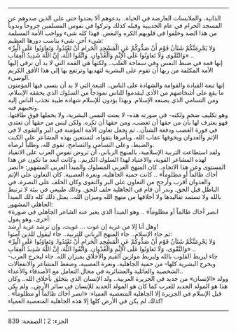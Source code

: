 ------------------------------------------------------------------------

الذاتية، والملابسات العارضة في الحياة.. يدعوهم ألا يعتدوا حتى على الذين
صدوهم عن المسجد الحرام في عام الحديبية وقبله كذلك وتركوا في نفوس
المسلمين جروحاً وندوباً من هذا الصد وخلفوا في قلوبهم الكره والبغض. فهذا
كله شيء وواجب الأمة المسلمة شيء آخر. شيء يناسب دورها العظيم:  
«وَلا يَجْرِمَنَّكُمْ شَنَآنُ قَوْمٍ أَنْ صَدُّوكُمْ عَنِ الْمَسْجِدِ الْحَرامِ أَنْ تَعْتَدُوا. وَتَعاوَنُوا عَلَى
الْبِرِّ وَالتَّقْوى وَلا تَعاوَنُوا عَلَى الْإِثْمِ وَالْعُدْوانِ. وَاتَّقُوا اللَّهَ، إِنَّ اللَّهَ شَدِيدُ
الْعِقابِ» ..  
إنها قمة في ضبط النفس وفي سماحة القلب.. ولكنها هي القمة التي لا بد أن
ترقى إليها الأمة المكلفة من ربها أن تقوم على البشرية لتهديها وترتفع بها
إلى هذا الأفق الكريم الوضيء.  
إنها تبعة القيادة والقوامة والشهادة على الناس.. التبعة التي لا بد أن
ينسى فيها المؤمنون ما يقع على أشخاصهم من الأذى ليقدموا للناس نموذجاً من
السلوك الذي يحققه الإسلام، ومن التسامي الذي يصنعه الإسلام. وبهذا يؤدون
للإسلام شهادة طيبة تجذب الناس إليه وتحببهم فيه.  
وهو تكليف ضخم ولكنه- في صورته هذه- لا يعنت النفس البشرية، ولا يحملها فوق
طاقتها. فهو يعترف لها بأن من حقها أن تغضب، ومن حقها أن تكره. ولكن ليس من
حقها أن تعتدي في فورة الغضب ودفعة الشنآن.. ثم يجعل تعاون الأمة المؤمنة
في البر والتقوى لا في الإثم والعدوان ويخوفها عقاب الله، ويأمرها بتقواه،
لتستعين بهذه المشاعر على الكبت والضبط، وعلى التسامي والتسامح، تقوى لله،
وطلباً لرضاه.  
ولقد استطاعت التربية الإسلامية، بالمنهج الرباني، أن تروض نفوس العرب على
الانقياد لهذه المشاعر القوية، والاعتياد لهذا السلوك الكريم.. وكانت أبعد
ما تكون عن هذا المستوى وعن هذا الاتجاه.. كان المنهج العربي المسلوك
والمبدأ العربي المشهور: «أنصر أخاك ظالماً أو مظلوماً» .. كانت حمية
الجاهلية، ونعرة العصبية. كان التعاون على الإثم والعدوان أقرب وأرجح من
التعاون على البر والتقوى وكان الحلف على النصرة، في الباطل قبل الحق. وندر
أن قام في الجاهلية حلف للحق. وذلك طبيعي في بيئة لا ترتبط بالله ولا تستمد
تقاليدها ولا أخلاقها من منهج الله وميزان الله.. يمثل ذلك كله ذلك المبدأ
الجاهلي المشهور:  
«انصر أخاك ظالماً أو مظلوماً» .. وهو المبدأ الذي يعبر عنه الشاعر الجاهلي
في صورة أخرى، وهو يقول:  
وهل أنا إلا من غزية إن غوت ... غويت، وإن ترشد غزية أرشد!  
ثم جاء الإسلام.. جاء المنهج الرباني للتربية.. جاء ليقول للذين آمنوا:  
«وَلا يَجْرِمَنَّكُمْ شَنَآنُ قَوْمٍ أَنْ صَدُّوكُمْ عَنِ الْمَسْجِدِ الْحَرامِ أَنْ تَعْتَدُوا. وَتَعاوَنُوا عَلَى
الْبِرِّ وَالتَّقْوى، وَلا تَعاوَنُوا عَلَى الْإِثْمِ وَالْعُدْوانِ. وَاتَّقُوا اللَّهَ، إِنَّ اللَّهَ شَدِيدُ
الْعِقابِ» ..  
جاء ليربط القلوب بالله وليربط موازين القيم والأخلاق بميزان الله. جاء
ليخرج العرب- ويخرج البشرية كلها- من حمية الجاهلية، ونعرة العصبية، وضغط
المشاعر والانفعالات الشخصية والعائلية والعشائرية في مجال التعامل مع
الأصدقاء والأعداء..  
وولد «الإنسان» من جديد في الجزيرة العربية.. ولد الإنسان الذي يتخلق
بأخلاق الله.. وكان هذا هو المولد الجديد للعرب كما كان هو المولد الجديد
للإنسان في سائر الأرض.. ولم يكن قبل الإسلام في الجزيرة إلا الجاهلية
المتعصبة العمياء: «انصر أخاك ظالماً أو مظلوماً» . كذلك لم يكن في الأرض
كلها إلا هذه الجاهلية المتعصبة العمياء!

------------------------------------------------------------------------

الجزء: 2 ¦ الصفحة: 839

